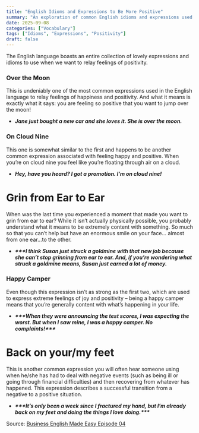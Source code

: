 ```yaml
---
title: "English Idioms and Expressions to Be More Positive"
summary: "An exploration of common English idioms and expressions used to convey feelings of positivity and happiness."
date: 2025-09-08
categories: ["Vocabulary"]
tags: ["Idioms", "Expressions", "Positivity"]
draft: false
---
```


The English language boasts an entire collection of lovely expressions and idioms to use when we want to relay feelings of positivity.

### Over the Moon

This is undeniably one of the most common expressions used in the English language to relay feelings of happiness and positivity. And what it means is exactly what it says: you are feeling so positive that you want to jump over the moon\!

- ***Jane just bought a new car and she loves it. She is over the moon.***

### On Cloud Nine

This one is somewhat similar to the first and happens to be another common expression associated with feeling happy and positive. When you’re on cloud nine you feel like you’re floating through air on a cloud.

- ***Hey, have you heard? I got a promotion. I’m on cloud nine\!***

# Grin from Ear to Ear

When was the last time you experienced a moment that made you want to grin from ear to ear? While it isn’t actually physically possible, you probably understand what it means to be extremely content with something. So much so that you can’t help but have an enormous smile on your face… almost from one ear…to the other.

- ***\*\*\*I think Susan just struck a goldmine with that new job because she can’t stop grinning from ear to ear. And, if you’re wondering what struck a goldmine means, Susan just earned a lot of money.*** 

### Happy Camper

Even though this expression isn’t as strong as the first two, which are used to express extreme feelings of joy and positivity – being a happy camper means that you’re generally content with what’s happening in your life.

- ***\*\*\*When they were announcing the test scores, I was expecting the worst. But when I saw mine, I was a happy camper. No complaints\!\*\*\****

# Back on your/my feet

This is another common expression you will often hear someone using when he/she has had to deal with negative events (such as being ill or going through financial difficulties) and then recovering from whatever has happened. This expression describes a successful transition from a negative to a positive situation.

- ***\*\*\*It’s only been a week since I fractured my hand, but I’m already back on my feet and doing the things I love doing.\*\*\****

Source: [Business English Made Easy Episode 04](https://lvlinguistics.be/fr/episode4/)
